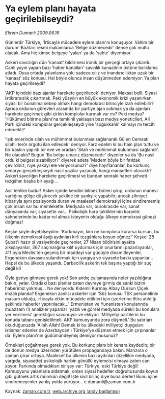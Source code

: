 # Ya eylem planı hayata geçirilebilseydi?

*Ekrem Dumanlı 2009.06.16*

<td class="columnist-detail">
<p>Günlerdir Türkiye, 'İrticayla mücadele eylem planı'nı konuşuyor. Vahim bir durum! Bazıları resmi makamlarca 'Belge düzmecedir' dense çok mutlu olacak. Ama hiç kimse belgeye 'yalan' ya da 'sahte' diyemiyor.</p>
<p>
<div id="haberMetinDiv">
<p>Askerî savcılığın dün 'kanaat' bildirmesi ironik bir gerçeği ortaya çıkardı. Canlı yayın yapan bazı 'haber kanalları' savcılık kanaatinin üstüne balıklama atladı. Oysa ortada yalanlama yok; sadece cılız ve inandırıcılıktan uzak bir 'kanaat' söz konusu. Hal böyle olunca insan düşünmeden edemiyor: Ya plan hayata geçirilseydi?
<p>'AKP içindeki bazı ajanlar harekete geçirilecek' deniyor. Maksat belli. Siyasi istikrarsızlık çıkartmak. Peki yüzyılın en büyük ekonomik krizi yaşanırken siyasi bir bunalıma sebep olmak hangi demokrasi bilinciyle izah edilebilir? Ayrıca ordunun görevleri arasında bir partiye ajan sokmak ya da ajanları harekete geçirmek gibi çirkin komplolar kurmak var mı? Peki medya? 'Hükümeti bitirme planı'na temkinli yaklaşan bazı medya yöneticileri, AK Parti içindeki komplolar gerçekleşseydi yine 'soğukkanlı' kalmayı mı tercih edecekti? 
<p>'Işık evlerinde silah ve mühimmat bulunması sağlanarak Gülen Cemaati silahlı terör örgütü ilan edilecek' deniyor. Farz edelim ki bu hain plan tuttu ve bir baskın yapıldı bir eve ve oradan 'Silah ve mühimmat bulunması sağlandı'. Ne olacaktı? Bugün 'Bu belge umarız düzmecedir' diyenler ya da 'Bu nasıl ordu ki belgesi sızabiliyor?' diyerek adeta 'Madem böyle bir fırıldak çevirdiniz, niye yakayı ele veriyorsunuz?' diye hayıflananlar, bu korkunç senaryo gerçekleşseydi nasıl yazılar yazacak, hangi manşetleri atacaktı? Askerî savcılığın harekete geçirilmesi ve bundan sonraki haber şehveti tezgâhın başka bir ayağı...
<p>Asıl tehlike budur! Asker içinde kendini bilmez birileri çıkıp, ordunun manevi varlığına gölge düşürecek şekilde bir yanlışlık yapabilir; ancak zihniyet itibarıyla aynı pozisyonda duran ve maalesef demokrasiyi içine sindirememiş çok insan var bu memlekette. Medyada var, bürokraside var, sanat dünyasında var, siyasette var... Psikolojik harp taktiklerinin karanlık sahnelerinde bu kadar rol almak isteyenin olduğu ülkeye demokrasi güneşi doğmaz!
<p>Keşke şöyle diyebilseydim: 'Korkmayın, kim ne komplosu kurarsa kursun, bu ülkenin demokrasi âşığı aydınları kirli tezgâhlara boyun eğmez!' Keşke! 28 Şubat'ı hazır ol vaziyetinde geçirenler, 27 Nisan bildirisini ayakta alkışlayanlar, 367 saçmalığına kılıf uydurmak için onurlarını pazarlayanlar, 411 oyla Meclis'ten geçmiş bir maddeyi var gücüyle dinamitleyenler, Ergenekon davasını sulandırmak için yargıya ve siyasete baskı yapanlar... Hepsi de bu ülkede yaşandı. Darbecilik askerin tek başına yaptığı bir suç değil ki!
<p>Öyle geriye gitmeye gerek yok! Son andıç çalışmasında neler yazıldığına bakın, yeter. Oradaki bazı planlar zaten devreye girmiş de sanki bizim haberimiz yokmuş... Ne deniyordu Kıdemli Kurmay Albay Dursun Çiçek imzalı planda? Ergenekon zanlısı askerler için 'Söz konusu TSK personelinin masum olduğu, irticayla etkin mücadele ettikleri için üzerlerine iftira atıldığı şeklinde haberler yaptırılacak...' Ermenistan ve Yunanistan konularında muazzam (!) analizler yapanlar 'yazılı ve görsel medyada sürekli bu konulara yer verilmesi' gerektiğini savunuyor ve ekliyor: 'Milliyetçi partilerin bu konuda tabanı genişletilmeli. AKP kamuoyunda zora düşmeli.' Bu satırları okuduğunuzda 'Allah Allah! Demek ki bu ülkedeki milliyetçi duyguları istismar edenler de Azerbaycan'ı Türkiye'ye düşman etmek için çırpınanlar da 'Eylem planı'nın güdümündeymiş demiyor musunuz?
<p>Örnekleri çoğaltmaya gerek yok. Bu korkunç planı bir kenara kaydedin; bir de dönün medya üzerinden yürütülen propagandaya bakın. Manzara o zaman çıkar ortaya. Maalesef bu ülkenin bazı aydınları (özellikle medyada, yargıda, siyasette) psikolojik harbin gönüllü eylemcisi olmaya zaten can atıyor. Farkında olmadıkları bir şey var: Türkiye, eski Türkiye değil! Kamuoyunu yalanlarla aldatmak, onları siyasi hedefler doğrultusunda koyun gibi gütmek artık mümkün değil! İşte sivil bilinç diye buna derler! Bunu içine sindiremeyenler yanlış yolda yürüyor... e.dumanli@zaman.com.tr
<p></p></p></p></p></p></p></p></p></div>
</p>
<a href="http://web.archive.org/web/20110106102039/mailto:e.dumanli@zaman.com.tr">
</a></td>

Kaynak: [zaman.com.tr](http://zaman.com.tr/yazar.do?yazino=859468), [web.archive.org (arşiv bağlantısı)](http://web.archive.org/web/20110106102039/http://www.zaman.com.tr/yazar.do?yazino=859468)
